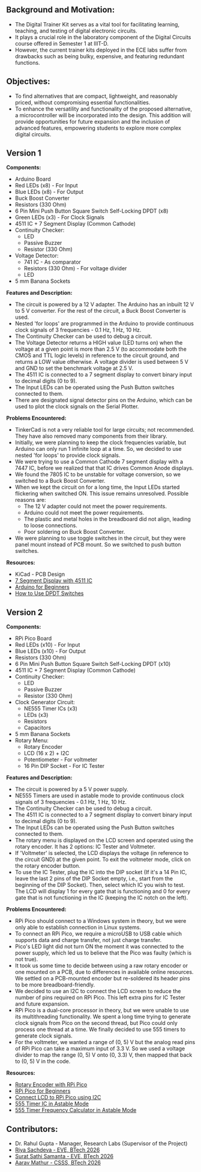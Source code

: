 ## Background and Motivation:
- The Digital Trainer Kit serves as a vital tool for facilitating learning, teaching, and testing of digital electronic circuits.
- It plays a crucial role in the laboratory component of the Digital Circuits course offered in Semester 1 at IIIT-D.
- However, the current trainer kits deployed in the ECE labs suffer from drawbacks such as being bulky, expensive, and featuring redundant functions.

## Objectives:
- To find alternatives that are compact, lightweight, and reasonably priced, without compromising essential functionalities.
- To enhance the versatility and functionality of the proposed alternative, a microcontroller will be incorporated into the design. This addition will provide opportunities for future expansion and the inclusion of advanced features, empowering students to explore more complex digital circuits.

## Version 1
**Components:**
- Arduino Board
- Red LEDs (x8) - For Input
- Blue LEDs (x8) - For Output
- Buck Boost Converter
- Resistors (330 Ohm)
- 6 Pin Mini Push Button Square Switch Self-Locking DPDT (x8)
- Green LEDs (x3) - For Clock Signals
- 4511 IC + 7 Segment Display (Common Cathode)
- Continuity Checker:
  - LED
  - Passive Buzzer
  - Resistor (330 Ohm)
- Voltage Detector:
  - 741 IC - As comparator
  - Resistors (330 Ohm) - For voltage divider
  - LED
- 5 mm Banana Sockets

**Features and Description:**
- The circuit is powered by a 12 V adapter. The Arduino has an inbuilt 12 V to 5 V converter. For the rest of the circuit, a Buck Boost Converter is used.
- Nested 'for loops' are programmed in the Arduino to provide continuous clock signals of 3 frequencies - 0.1 Hz, 1 Hz, 10 Hz.
- The Continuity Checker can be used to debug a circuit.
- The Voltage Detector returns a HIGH value (LED turns on) when the voltage at a given point is more than 2.5 V (to accommodate both the CMOS and TTL logic levels) in reference to the circuit ground, and returns a LOW value otherwise. A voltage divider is used between 5 V and GND to set the benchmark voltage at 2.5 V.
- The 4511 IC is connected to a 7 segment display to convert binary input to decimal digits (0 to 9).
- The Input LEDs can be operated using the Push Button switches connected to them.
- There are designated signal detector pins on the Arduino, which can be used to plot the clock signals on the Serial Plotter.

**Problems Encountered:**
- TinkerCad is not a very reliable tool for large circuits; not recommended. They have also removed many components from their library.
- Initially, we were planning to keep the clock frequencies variable, but Arduino can only run 1 infinite loop at a time. So, we decided to use nested 'for loops' to provide clock signals.
- We were trying to use a Common Cathode 7 segment display with a 7447 IC, before we realized that that IC drives Common Anode displays.
- We found the 7805 IC to be unstable for voltage conversion, so we switched to a Buck Boost Converter.
- When we kept the circuit on for a long time, the Input LEDs started flickering when switched ON. This issue remains unresolved. Possible reasons are:
  - The 12 V adapter could not meet the power requirements.
  - Arduino could not meet the power requirements.
  - The plastic and metal holes in the breadboard did not align, leading to loose connections.
  - Poor soldering on Buck Boost Converter.
- We were planning to use toggle switches in the circuit, but they were panel mount instead of PCB mount. So we switched to push button switches.

**Resources:**
- KiCad - PCB Design
- [7 Segment Display with 4511 IC](https://youtu.be/KZTwr95eINc)
- [Arduino for Beginners](https://youtu.be/d8_xXNcGYgo)
- [How to Use DPDT Switches](https://youtu.be/f0EMblUCp54)

## Version 2
**Components:**
- RPi Pico Board
- Red LEDs (x10) - For Input
- Blue LEDs (x10) - For Output
- Resistors (330 Ohm)
- 6 Pin Mini Push Button Square Switch Self-Locking DPDT (x10)
- 4511 IC + 7 Segment Display (Common Cathode)
- Continuity Checker:
  - LED
  - Passive Buzzer
  - Resistor (330 Ohm)
- Clock Generator Circuit:
  - NE555 Timer ICs (x3)
  - LEDs (x3)
  - Resistors
  - Capacitors
- 5 mm Banana Sockets
- Rotary Menu:
  - Rotary Encoder
  - LCD (16 x 2) + I2C
  - Potentiometer - For voltmeter
  - 16 Pin DIP Socket - For IC Tester

**Features and Description:**
- The circuit is powered by a 5 V power supply.
- NE555 Timers are used in astable mode to provide continuous clock signals of 3 frequencies - 0.1 Hz, 1 Hz, 10 Hz.
- The Continuity Checker can be used to debug a circuit.
- The 4511 IC is connected to a 7 segment display to convert binary input to decimal digits (0 to 9).
- The Input LEDs can be operated using the Push Button switches connected to them.
- The rotary menu is displayed on the LCD screen and operated using the rotary encoder. It has 2 options: IC Tester and Voltmeter.
- If 'Voltmeter' is selected, the LCD displays the voltage (in reference to the circuit GND) at the given point. To exit the voltmeter mode, click on the rotary encoder button.
- To use the IC Tester, plug the IC into the DIP socket (If it's a 14 Pin IC, leave the last 2 pins of the DIP Socket empty, i.e., start from the beginning of the DIP Socket). Then, select which IC you wish to test. The LCD will display 1 for every gate that is functioning and 0 for every gate that is not functioning in the IC (keeping the IC notch on the left).

**Problems Encountered:**
- RPi Pico should connect to a Windows system in theory, but we were only able to establish connection in Linux systems.
- To connect an RPi Pico, we require a microUSB to USB cable which supports data and charge transfer, not just charge transfer.
- Pico's LED light did not turn ON the moment it was connected to the power supply, which led us to believe that the Pico was faulty (which is not true).
- It took us some time to decide between using a raw rotary encoder or one mounted on a PCB, due to differences in available online resources. We settled on a PCB-mounted encoder but re-soldered its header pins to be more breadboard-friendly.
- We decided to use an I2C to connect the LCD screen to reduce the number of pins required on RPi Pico. This left extra pins for IC Tester and future expansion.
- RPi Pico is a dual-core processor in theory, but we were unable to use its multithreading functionality. We spent a long time trying to generate clock signals from Pico on the second thread, but Pico could only process one thread at a time. We finally decided to use 555 timers to generate clock signals.
- For the voltmeter, we wanted a range of (0, 5) V but the analog read pins of RPi Pico can take a maximum input of 3.3 V. So we used a voltage divider to map the range (0, 5) V onto (0, 3.3) V, then mapped that back to (0, 5) V in the code.

**Resources:**
- [Rotary Encoder with RPi Pico](https://youtu.be/sgnEUxeNxpM)
- [RPi Pico for Beginners](https://youtu.be/1WDagiA8fdU)
- [Connect LCD to RPi Pico using I2C](https://www.tomshardware.com/how-to/lcd-display-raspberry-pi-pico)
- [555 Timer IC in Astable Mode](https://youtu.be/iJYm_BGqa1A)
- [555 Timer Frequency Calculator in Astable Mode](https://ohmslawcalculator.com/555-astable-calculator)

## Contributors:
- Dr. Rahul Gupta - Manager, Research Labs (Supervisor of the Project)
- [Riya Sachdeva - EVE, BTech 2026](https://github.com/riyasach189)
- [Surat Sathi Samanta - EVE, BTech 2026](https://github.com/kio42069/)
- [Aarav Mathur - CSSS, BTech 2026](https://github.com/13100d/)
